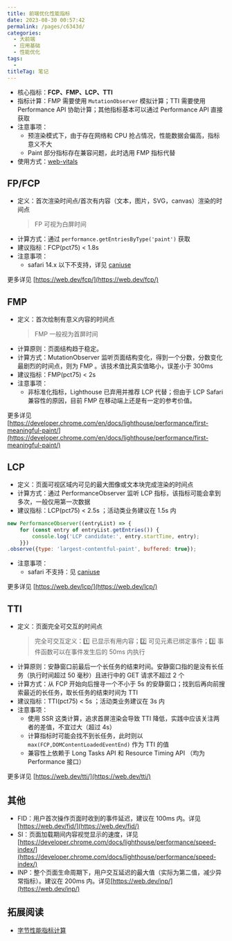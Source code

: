 ```yaml
---
title: 前端优化性能指标
date: 2023-08-30 00:57:42
permalink: /pages/c6343d/
categories: 
  - 大前端
  - 应用基础
  - 性能优化
tags: 
  - 
titleTag: 笔记
---
```



- 核心指标：**FCP、FMP、LCP、TTI**
- 指标计算：FMP 需要使用 `MutationObserver` 模拟计算；TTI 需要使用 Performance API 协助计算；其他指标基本可以通过 Performance API 直接获取
- 注意事项：
  - 预渲染模式下，由于存在网络和 CPU 抢占情况，性能数据会偏高，指标意义不大
  - Paint 部分指标存在兼容问题，此时选用 FMP 指标代替
- 使用方式：[web-vitals](https://github.com/GoogleChrome/web-vitals)

## FP/FCP
- 定义：首次渲染时间点/首次有内容（文本，图片，SVG，canvas）渲染的时间点
  > FP 可视为白屏时间
- 计算方式：通过 `performance.getEntriesByType('paint')` 获取
- 建议指标：FCP(pct75) < 1.8s
- 注意事项：
  - safari 14.x 以下不支持，详见 [caniuse](https://caniuse.com/mdn-api_performancepainttiming)

更多详见 [https://web.dev/fcp/](https://web.dev/fcp/)  

## FMP 
- 定义：首次绘制有意义内容的时间点
  > FMP 一般视为首屏时间
- 计算原则：页面结构趋于稳定。
- 计算方式：MutationObserver 监听页面结构变化，得到一个分数，分数变化最剧烈的时间点，则为 FMP 。该技术值比真实值略小，误差小于 300ms
- 建议指标：FMP(pct75) < 2s
- 注意事项：
  - 非标准化指标，Lighthouse 已弃用并推荐 LCP 代替；但由于 LCP Safari 兼容性的原因，目前 FMP 在移动端上还是有一定的参考价值。

更多详见 [https://developer.chrome.com/en/docs/lighthouse/performance/first-meaningful-paint/](https://developer.chrome.com/en/docs/lighthouse/performance/first-meaningful-paint/)
## LCP
- 定义：页面可视区域内可见的最大图像或文本块完成渲染的时间点
- 计算方式：通过 PerformanceObserver 监听 LCP 指标，该指标可能会拿到多次，一般仅用第一次数据
- 建议指标：LCP(pct75) < 2.5s ；活动类业务建议在 1.5s 内
```js
new PerformanceObserver((entryList) => {
    for (const entry of entryList.getEntries()) {
        console.log('LCP candidate:', entry.startTime, entry);
    }})
.observe({type: 'largest-contentful-paint', buffered: true});
```
- 注意事项：
  - safari 不支持：见 [caniuse](https://caniuse.com/mdn-api_largestcontentfulpaint)

更多详见 [https://web.dev/lcp/](https://web.dev/lcp/)

## TTI
- 定义：页面完全可交互的时间点
  > 完全可交互定义：1️⃣ 已显示有用内容；2️⃣ 可见元素已绑定事件；3️⃣ 事件函数可以在事件发生后的 50ms 内执行
- 计算原则：安静窗口前最后一个长任务的结束时间。安静窗口指的是没有长任务（执行时间超过 50 毫秒）且进行中的 GET 请求不超过 2 个
- 计算方式：从 FCP 开始向后搜寻一个不小于 5s 的安静窗口；找到后再向前搜索最近的长任务，取长任务的结束时间为 TTI
- 建议指标：TTI(pct75) < 5s ；活动类业务建议在 3s 内
- 注意事项：  
  - 使用 SSR 这类计算，追求首屏渲染会导致 TTI 降低，实践中应该关注两者的差值，不宜过大（超过 4s）
  - 计算指标时可能会找不到长任务，此时则以 `max(FCP,DOMContentLoadedEventEnd)` 作为 TTI 的值
  - 兼容性上依赖于  Long Tasks API 和 Resource Timing API （均为 Performance 接口）
  

更多详见 [https://web.dev/tti/](https://web.dev/tti/)

## 其他
- FID：用户首次操作页面时收到的事件延迟，建议在 100ms 内。详见[https://web.dev/fid/](https://web.dev/fid/)
- SI：页面加载期间内容视觉显示的速度，详见[https://developer.chrome.com/docs/lighthouse/performance/speed-index/](https://developer.chrome.com/docs/lighthouse/performance/speed-index/)
- INP：整个页面生命周期下，用户交互延迟的最大值（实际为第二值，减少异常指标）。建议在 200ms 内。详见[https://web.dev/inp/](https://web.dev/inp/)

## 拓展阅读
- [字节性能指标计算](https://www.volcengine.com/docs/6431/107445)